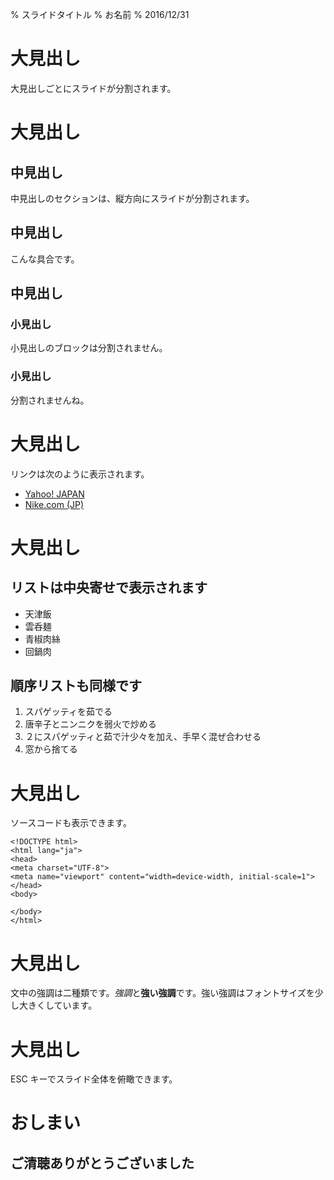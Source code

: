 % スライドタイトル
% お名前
% 2016/12/31

# 大見出し

大見出しごとにスライドが分割されます。

# 大見出し

## 中見出し

中見出しのセクションは、縦方向にスライドが分割されます。

## 中見出し

こんな具合です。

## 中見出し

### 小見出し

小見出しのブロックは分割されません。

### 小見出し

分割されませんね。

# 大見出し

リンクは次のように表示されます。

* [Yahoo! JAPAN](http://www.yahoo.co.jp/)
* [Nike.com (JP)](http://www.nike.com/jp/ja_jp/)

# 大見出し

## リストは中央寄せで表示されます

* 天津飯
* 雲呑麺
* 青椒肉絲
* 回鍋肉

## 順序リストも同様です

1. スパゲッティを茹でる
2. 唐辛子とニンニクを弱火で炒める
3. ２にスパゲッティと茹で汁少々を加え、手早く混ぜ合わせる
4. 窓から捨てる

# 大見出し

ソースコードも表示できます。

    <!DOCTYPE html>
    <html lang="ja">
    <head>
    <meta charset="UTF-8">
    <meta name="viewport" content="width=device-width, initial-scale=1">
    </head>
    <body>

    </body>
    </html>

# 大見出し

文中の強調は二種類です。*強調*と**強い強調**です。強い強調はフォントサイズを少し大きくしています。

# 大見出し

ESC キーでスライド全体を俯瞰できます。

# おしまい

## ご清聴ありがとうございました